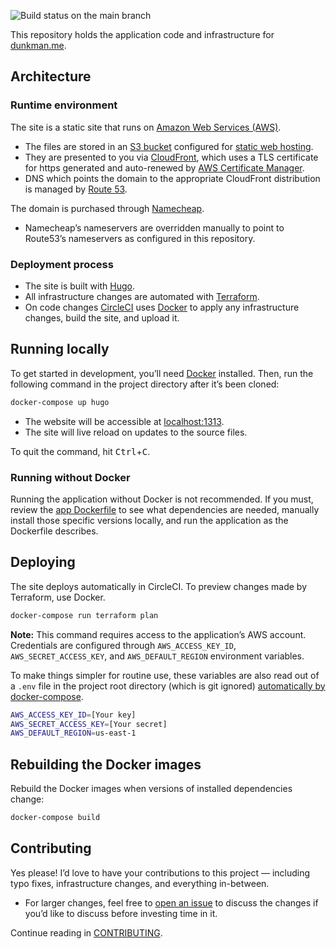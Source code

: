 ![Build status on the main branch](https://github.com/adunkman/dunkman.me/actions/workflows/release.yml/badge.svg?branch=main)


This repository holds the application code and infrastructure for [dunkman.me](https://www.dunkman.me).

## Architecture

### Runtime environment

The site is a static site that runs on [Amazon Web Services (AWS)](https://aws.amazon.com/).

  - The files are stored in an [S3 bucket](https://aws.amazon.com/s3/) configured for [static web hosting](https://docs.aws.amazon.com/AmazonS3/latest/dev/WebsiteHosting.html).
  - They are presented to you via [CloudFront](https://aws.amazon.com/cloudfront/), which uses a TLS certificate for https generated and auto-renewed by [AWS Certificate Manager](https://aws.amazon.com/certificate-manager/).
  - DNS which points the domain to the appropriate CloudFront distribution is managed by [Route 53](https://aws.amazon.com/route53/).

The domain is purchased through [Namecheap](https://www.namecheap.com/).

  - Namecheap’s nameservers are overridden manually to point to Route53’s nameservers as configured in this repository.

### Deployment process

- The site is built with [Hugo](https://gohugo.io/).
- All infrastructure changes are automated with [Terraform](https://www.terraform.io/).
- On code changes [CircleCI](https://circleci.com/) uses [Docker](https://www.docker.com/) to apply any infrastructure changes, build the site, and upload it.

## Running locally

To get started in development, you’ll need [Docker](https://www.docker.com/) installed. Then, run the following command in the project directory after it’s been cloned:

```bash
docker-compose up hugo
```

- The website will be accessible at [localhost:1313](http://localhost:1313/).
- The site will live reload on updates to the source files.

To quit the command, hit <kbd>Ctrl</kbd>+<kbd>C</kbd>.

### Running without Docker

Running the application without Docker is not recommended. If you must, review the [app Dockerfile](app/Dockerfile) to see what dependencies are needed, manually install those specific versions locally, and run the application as the Dockerfile describes.

## Deploying

The site deploys automatically in CircleCI. To preview changes made by Terraform, use Docker.

```bash
docker-compose run terraform plan
```

**Note:** This command requires access to the application’s AWS account. Credentials are configured through `AWS_ACCESS_KEY_ID`, `AWS_SECRET_ACCESS_KEY`, and `AWS_DEFAULT_REGION` environment variables.

To make things simpler for routine use, these variables are also read out of a `.env` file in the project root directory (which is git ignored) [automatically by docker-compose](https://docs.docker.com/compose/env-file/).

```bash
AWS_ACCESS_KEY_ID=[Your key]
AWS_SECRET_ACCESS_KEY=[Your secret]
AWS_DEFAULT_REGION=us-east-1
```

## Rebuilding the Docker images

Rebuild the Docker images when versions of installed dependencies change:

```bash
docker-compose build
```

## Contributing

Yes please! I’d love to have your contributions to this project — including typo fixes, infrastructure changes, and everything in-between.

- For larger changes, feel free to [open an issue](https://github.com/adunkman/dunkman.me/issues/new/choose) to discuss the changes if you’d like to discuss before investing time in it.

Continue reading in [CONTRIBUTING](CONTRIBUTING.md).
